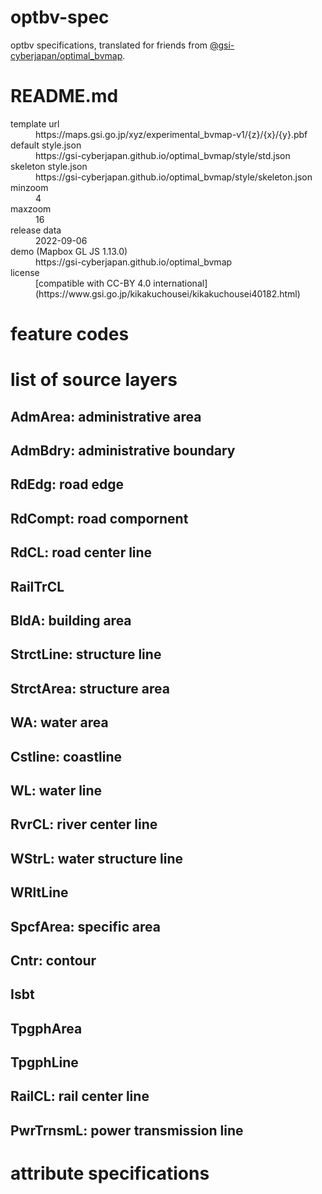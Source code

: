 # optbv-spec
optbv specifications, translated for friends from [@gsi-cyberjapan/optimal_bvmap](https://github.com/gsi-cyberjapan/optimal_bvmap).

# README.md
<dl>
<dt>template url</dt>
<dd>https://maps.gsi.go.jp/xyz/experimental_bvmap-v1/{z}/{x}/{y}.pbf</dd>
<dt>default style.json</dt>
<dd>https://gsi-cyberjapan.github.io/optimal_bvmap/style/std.json</dd>
<dt>skeleton style.json</dt>
<dd>https://gsi-cyberjapan.github.io/optimal_bvmap/style/skeleton.json</dd>
<dt>minzoom</dt>
<dd>4</dd>
<dt>maxzoom</dt>
<dd>16</dd>
<dt>release data</dt>
<dd>2022-09-06</dd>
<dt>demo (Mapbox GL JS 1.13.0)</dt>
<dd>https://gsi-cyberjapan.github.io/optimal_bvmap</dd>
<dt>license</dt>
<dd>[compatible with CC-BY 4.0 international](https://www.gsi.go.jp/kikakuchousei/kikakuchousei40182.html)</dd>
</dl>

# feature codes

# list of source layers
## AdmArea: administrative area

## AdmBdry: administrative boundary

## RdEdg: road edge

## RdCompt: road compornent

## RdCL: road center line

## RailTrCL

## BldA: building area

## StrctLine: structure line

## StrctArea: structure area

## WA: water area

## Cstline: coastline

## WL: water line

## RvrCL: river center line

## WStrL: water structure line

## WRltLine

## SpcfArea: specific area

## Cntr: contour

## Isbt

## TpgphArea

## TpgphLine

## RailCL: rail center line

## PwrTrnsmL: power transmission line

# attribute specifications
